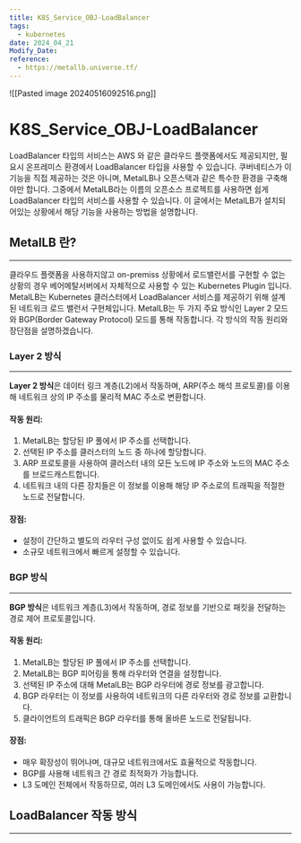 ```yaml
---
title: K8S_Service_OBJ-LoadBalancer
tags:
  - kubernetes
date: 2024_04_21
Modify_Date: 
reference:
  - https://metallb.universe.tf/
---
```

![[Pasted image 20240516092516.png]]
# K8S_Service_OBJ-LoadBalancer

LoadBalancer 타입의 서비스는 AWS 와 같은 클라우드 플랫폼에서도 제공되지만, 필요시 온프레미스 환경에서 LoadBalancer 타입을 사용할 수 있습니다. 쿠버네티스가 이 기능을 직접 제공하는 것은 아니며, MetalLB나 오픈스택과 같은 특수한 환경을 구축해야만 합니다. 그중에서 MetalLB라는 이름의 오픈소스 프로젝트를 사용하면 쉽게 LoadBalancer 타입의 서비스를 사용할 수 있습니다. 이 글에서는 MetalLB가 설치되어있는 상황에서 해당 기능을 사용하는 방법을 설명합니다.

## MetalLB 란?
---
클라우드 플랫폼을 사용하지않고 on-premiss 상황에서 로드밸런서를 구현할 수 없는 상황의 경우 베어메탈서버에서 자체적으로 사용할 수 있는 Kubernetes Plugin 입니다.
MetalLB는 Kubernetes 클러스터에서 LoadBalancer 서비스를 제공하기 위해 설계된 네트워크 로드 밸런서 구현체입니다. MetalLB는 두 가지 주요 방식인 Layer 2 모드와 BGP(Border Gateway Protocol) 모드를 통해 작동합니다. 각 방식의 작동 원리와 장단점을 설명하겠습니다.

### Layer 2 방식
---
**Layer 2 방식**은 데이터 링크 계층(L2)에서 작동하며, ARP(주소 해석 프로토콜)를 이용해 네트워크 상의 IP 주소를 물리적 MAC 주소로 변환합니다.
#### 작동 원리:
1. MetalLB는 할당된 IP 풀에서 IP 주소를 선택합니다.
2. 선택된 IP 주소를 클러스터의 노드 중 하나에 할당합니다.
3. ARP 프로토콜을 사용하여 클러스터 내의 모든 노드에 IP 주소와 노드의 MAC 주소를 브로드캐스트합니다.
4. 네트워크 내의 다른 장치들은 이 정보를 이용해 해당 IP 주소로의 트래픽을 적절한 노드로 전달합니다.
#### 장점:
- 설정이 간단하고 별도의 라우터 구성 없이도 쉽게 사용할 수 있습니다.
- 소규모 네트워크에서 빠르게 설정할 수 있습니다.

### BGP 방식
---
**BGP 방식**은 네트워크 계층(L3)에서 작동하며, 경로 정보를 기반으로 패킷을 전달하는 경로 제어 프로토콜입니다.
#### 작동 원리:
1. MetalLB는 할당된 IP 풀에서 IP 주소를 선택합니다.
2. MetalLB는 BGP 피어링을 통해 라우터와 연결을 설정합니다.
3. 선택된 IP 주소에 대해 MetalLB는 BGP 라우터에 경로 정보를 광고합니다.
4. BGP 라우터는 이 정보를 사용하여 네트워크의 다른 라우터와 경로 정보를 교환합니다.
5. 클라이언트의 트래픽은 BGP 라우터를 통해 올바른 노드로 전달됩니다.
#### 장점:
- 매우 확장성이 뛰어나며, 대규모 네트워크에서도 효율적으로 작동합니다.
- BGP를 사용해 네트워크 간 경로 최적화가 가능합니다.
- L3 도메인 전체에서 작동하므로, 여러 L3 도메인에서도 사용이 가능합니다.

## LoadBalancer 작동 방식
---
